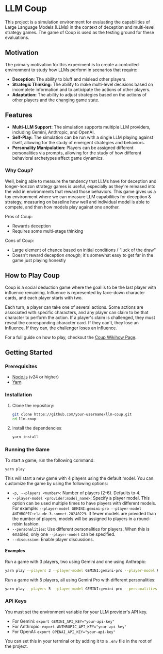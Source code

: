 # LLM Coup

This project is a simulation environment for evaluating the capabilities of Large Language Models (LLMs) in the context of deception and multi-level strategy games. The game of Coup is used as the testing ground for these evaluations.

## Motivation

The primary motivation for this experiment is to create a controlled environment to study how LLMs perform in scenarios that require:

*   **Deception:** The ability to bluff and mislead other players.
*   **Strategic Thinking:** The ability to make multi-level decisions based on incomplete information and to anticipate the actions of other players.
*   **Adaptation:** The ability to adjust strategies based on the actions of other players and the changing game state.

## Features

*   **Multi-LLM Support:** The simulation supports multiple LLM providers, including Gemini, Anthropic, and OpenAI.
*   **Self-Play:** The simulation can be run with a single LLM playing against itself, allowing for the study of emergent strategies and behaviors.
*   **Personality Manipulation:** Players can be assigned different personalities via prompts, allowing for the study of how different behavioral archetypes affect game dynamics.

### Why Coup?

Well, being able to measure the tendency that LLMs have for deception and longer-horizon strategy games is useful, especially as they're released into the wild in environments that reward those behaviors. This game gives us a toy environment where we can measure LLM capabilities for deception & strategy, measuring on baseline how well and individual model is able to compete, and then how models play against one another.

Pros of Coup:
- Rewards deception
- Requires some multi-stage thinking

Cons of Coup:
- Large element of chance based on initial conditions / "luck of the draw"
- Doesn't reward deception _enough_; it's somewhat easy to get far in the game just playing honestly

## How to Play Coup

Coup is a social deduction game where the goal is to be the last player with influence remaining. Influence is represented by face-down character cards, and each player starts with two.

Each turn, a player can take one of several actions. Some actions are associated with specific characters, and any player can claim to be that character to perform the action. If a player's claim is challenged, they must reveal the corresponding character card. If they can't, they lose an influence. If they can, the challenger loses an influence.

For a full guide on how to play, checkout the [Coup Wikihow Page](https://www.wikihow.com/Play-Coup).

## Getting Started

### Prerequisites

*   [Node.js](https://nodejs.org/en/) (v24 or higher)
*   [Yarn](https://yarnpkg.com/)

### Installation

1.  Clone the repository:

    ```bash
    git clone https://github.com/your-username/llm-coup.git
    cd llm-coup
    ```

2.  Install the dependencies:

    ```bash
    yarn install
    ```

### Running the Game

To start a game, run the following command:

```bash
yarn play
```

This will start a new game with 4 players using the default model. You can customize the game by using the following options:

*   `-p, --players <number>`: Number of players (2-6). Defaults to 4.
*   `--player-model <provider:model_name>`: Specify a player model. This option can be used multiple times to have players with different models. For example: `--player-model GEMINI:gemini-pro --player-model ANTHROPIC:claude-3-sonnet-20240229`. If fewer models are provided than the number of players, models will be assigned to players in a round-robin fashion.
*   `--personalities`: Use different personalities for players. When this is enabled, only one `--player-model` can be specified.
*   `--discussion`: Enable player discussions.

#### Examples

Run a game with 3 players, two using Gemini and one using Anthropic:
```bash
yarn play --players 3 --player-model GEMINI:gemini-pro --player-model GEMINI:gemini-pro --player-model ANTHROPIC:claude-3-sonnet-20240229
```

Run a game with 5 players, all using Gemini Pro with different personalities:
```bash
yarn play --players 5 --player-model GEMINI:gemini-pro --personalities
```

### API Keys

You must set the environment variable for your LLM provider's API key.

*   For Gemini: `export GEMINI_API_KEY="your-api-key"`
*   For Anthropic: `export ANTHROPIC_API_KEY="your-api-key"`
*   For OpenAI: `export OPENAI_API_KEY="your-api-key"`

You can set this in your terminal or by adding it to a `.env` file in the root of the project.
